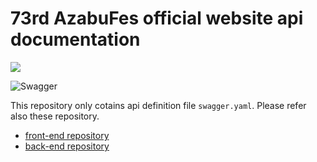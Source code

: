# 73rd AzabuFes official website api documentation
![](https://img.shields.io/badge/dynamic/yaml?color=007ec6&label=version&style=for-the-badge&query=$.info.version&url=https://raw.githubusercontent.com/afes-website/docs/develop/swagger.yaml)

![Swagger](https://img.shields.io/badge/-Swagger-6d9a00.svg?logo=swagger&logoColor=fff&style=flat-square)

This repository only cotains api definition file `swagger.yaml`.
Please refer also these repository.

- [front-end repository](https://github.com/afes-website/front)
- [back-end repository](https://github.com/afes-website/back)
